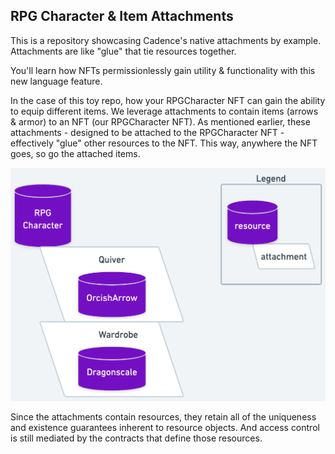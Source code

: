 ## RPG Character & Item Attachments

This is a repository showcasing Cadence's native attachments by example. Attachments are like "glue" that tie resources together.

You'll learn how NFTs permissionlessly gain utility & functionality with this new language feature.

In the case of this toy repo, how your RPGCharacter NFT can gain the ability to equip different items. We leverage attachments to contain items (arrows & armor) to an NFT (our RPGCharacter NFT). As mentioned earlier, these attachments - designed to be attached to the RPGCharacter NFT - effectively "glue" other resources to the NFT. This way, anywhere the NFT goes, so go the attached items.

![attachments_diagram](./docs/resources/attachments_diagram.png)

Since the attachments contain resources, they retain all of the uniqueness and existence guarantees inherent to resource objects. And access control is still mediated by the contracts that define those resources.